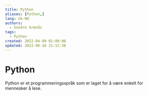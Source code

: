```yaml
---
title: Python
aliases: [Python,]
lang: nb-NO
authors:
  - Sondre Grønås
tags:
  - Python
created: 2022-04-09 02:00:00
updated: 2022-08-16 21:12:38
---
```

# Python
Python er et programmeringsspråk som er laget for å være enkelt for mennesker å lese.